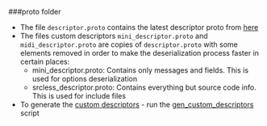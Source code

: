 ###proto folder
- The file `descriptor.proto` contains the latest descriptor proto from [here](https://github.com/protocolbuffers/protobuf/blob/master/src/google/protobuf/descriptor.proto)
- The files custom descriptors `mini_descriptor.proto` and `midi_descriptor.proto` are copies of `descriptor.proto` with some elements removed in order to make
the deserialization process faster in certain places:
  - mini_descriptor.proto: Contains only messages and fields. This is used for options deserialization
  - srcless_descriptor.proto: Contains everything but source code info. This is used for include files
- To generate the [custom descriptors](../../lib/descriptor-parser/) - run the [gen_custom_descriptors](./gen_custom_descriptors) script
